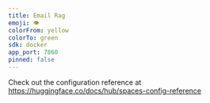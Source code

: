 ```yaml
---
title: Email Rag
emoji: 👁
colorFrom: yellow
colorTo: green
sdk: docker
app_port: 7860
pinned: false
---
```


Check out the configuration reference at https://huggingface.co/docs/hub/spaces-config-reference
